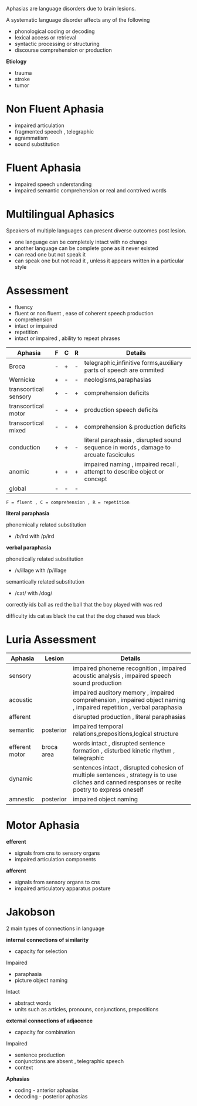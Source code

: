 Aphasias are language disorders due to brain lesions.

A systematic language disorder affects any of the following
- phonological coding or decoding
- lexical access or retrieval
- syntactic processing or structuring
- discourse comprehension or production

**Etiology**

- trauma
- stroke
- tumor

# Non Fluent Aphasia

- impaired articulation
- fragmented speech , telegraphic
- agrammatism
- sound substitution

# Fluent Aphasia

- impaired speech understanding
- impaired semantic comprehension or real and contrived words

# Multilingual Aphasics

Speakers of multiple languages can present diverse outcomes post lesion.
- one language can be completely intact with no change
- another language can be complete gone as it never existed
- can read one but not speak it
- can speak one but not read it , unless it appears written in a particular style

# Assessment

- fluency
 - fluent or non fluent , ease of coherent speech production
- comprehension
 - intact or impaired
- repetition
 - intact or impaired , ability to repeat phrases


|Aphasia|F|C|R|Details|
|--|--|--|--|--|
|Broca|-|+|-|telegraphic,infinitive forms,auxiliary parts of speech are ommited|
|Wernicke|+|-|-|neologisms,paraphasias|
|transcortical sensory|+|-|+|comprehension deficits|
|transcortical motor|-|+|+|production speech deficits|
|transcortical mixed|-|-|+|comprehension & production deficits|
|conduction|+|+|-|literal paraphasia , disrupted sound sequence in words , damage to arcuate fasciculus|
|anomic|+|+|+|impaired naming , impaired recall , attempt to describe object or concept|
|global|-|-|-||

`F = fluent , C = comprehension , R = repetition`

**literal paraphasia**

phonemically related substitution
- /b/ird with /p/ird

**verbal paraphasia**

phonetically related substitution
- /v/illage with /p/illage

semantically related substitution
- /cat/ with /dog/

correctly ids ball as red
the ball that the boy played with was red

difficulty ids cat as black
the cat that the dog chased was black

# Luria Assessment

|Aphasia|Lesion|Details|
|--|--|--|
|sensory||impaired phoneme recognition , impaired acoustic analysis , impaired speech sound production|
|acoustic||impaired auditory memory , impaired comprehension , impaired object naming , impaired repetition , verbal paraphasia|
|afferent||disrupted production , literal paraphasias|
|semantic|posterior|impaired temporal relations,prepositions,logical structure|
|efferent motor|broca area|words intact , disrupted sentence formation , disturbed kinetic rhythm , telegraphic|
|dynamic||sentences intact , disrupted cohesion of multiple sentences , strategy is to use cliches and canned responses or recite poetry to express oneself|
|amnestic|posterior|impaired object naming|

# Motor Aphasia

**efferent**
- signals from cns to sensory organs
- impaired articulation components

**afferent**

- signals from sensory organs to cns
- impaired articulatory apparatus posture

# Jakobson

2 main types of connections in language

**internal connections of similarity**

- capacity for selection

Impaired
- paraphasia
- picture object naming

Intact
- abstract words
- units such as articles, pronouns, conjunctions, prepositions

**external connections of adjacence**

- capacity for combination

Impaired
- sentence production
- conjunctions are absent , telegraphic speech
- context

**Aphasias**

- coding - anterior aphasias
- decoding - posterior aphasias
